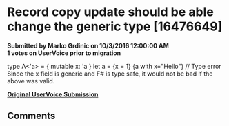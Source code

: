 # Record copy update should be able change the generic type [16476649] #

**Submitted by Marko Grdinic on 10/3/2016 12:00:00 AM**  
**1 votes on UserVoice prior to migration**  

type A<'a> =
{
mutable x: 'a
}
let a = {x = 1}
{a with x="Hello"} // Type error
Since the x field is generic and F# is type safe, it would not be bad if the above was valid.



**[Original UserVoice Submission](https://fslang.uservoice.com/forums/245727-f-language/suggestions/16476649)**


## Comments ##

